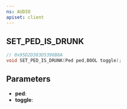 ```yaml
---
ns: AUDIO
apiset: client
---
```

## SET_PED_IS_DRUNK

```c
// 0x95D2D383D5396B8A
void SET_PED_IS_DRUNK(Ped ped,BOOL toggle);
```


## Parameters
* **ped**:
* **toggle**: